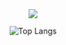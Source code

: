 <div align="center">
  <img src="https://readme-typing-svg.herokuapp.com?lines=Hey!+Nice+to+see+you.;Welcome+to+my+GitHub+profile!&center=true&width=500&height=50" />

![Top Langs](https://github-readme-stats.vercel.app/api/top-langs/?username=Qimin-Shen&layout=compact&theme=radical)
</div>
<!--
**Qimin-Shen/Qimin-Shen** is a ✨ _special_ ✨ repository because its `README.md` (this file) appears on your GitHub profile.

Here are some ideas to get you started:

- 🔭 I’m currently working on ...
- 🌱 I’m currently learning ...
- 👯 I’m looking to collaborate on ...
- 🤔 I’m looking for help with ...
- 💬 Ask me about ...
- 📫 How to reach me: ...
- 😄 Pronouns: ...
- ⚡ Fun fact: ...
-->
